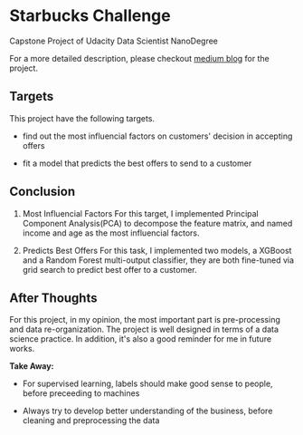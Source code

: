 # Starbucks Challenge

  Capstone Project of Udacity Data Scientist NanoDegree 

For a more detailed description, please checkout [medium blog](https://medium.com/@orange.ariza/how-to-encourage-people-to-toss-more-coins-to-their-coffee-1877c9efa6b5) for the project.

## Targets

This project have the following targets.

* find out the most influencial factors on customers' decision in accepting offers

* fit a model that predicts the best offers to send to a customer

## Conclusion

1. Most Influencial Factors
  For this target, I implemented Principal Component Analysis(PCA) to decompose the feature matrix, and named income and age as the most influencial factors.

2. Predicts Best Offers
  For this task, I implemented two models, a XGBoost and a Random Forest multi-output classifier, they are both fine-tuned via grid search to predict best offer to a customer.
  
## After Thoughts

For this project, in my opinion, the most important part is pre-processing and data re-organization. The project is well designed in terms of a data science practice. In addition, it's also a good reminder for me in future works.

**Take Away:**

* For supervised learning, labels should make good sense to people, before preceeding to machines

* Always try to develop better understanding of the business, before cleaning and preprocessing the data

